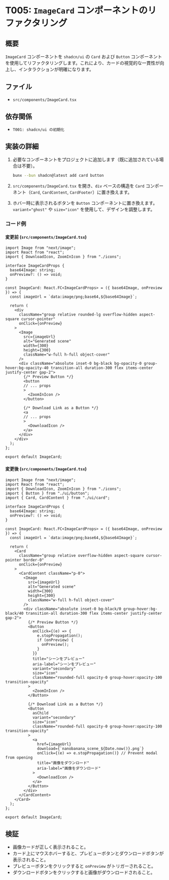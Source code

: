 # T005: `ImageCard` コンポーネントのリファクタリング

## 概要

`ImageCard` コンポーネントを `shadcn/ui` の `Card` および `Button` コンポーネントを使用してリファクタリングします。これにより、カードの視覚的な一貫性が向上し、インタラクションが明確になります。

## ファイル

- `src/components/ImageCard.tsx`

## 依存関係

- `T001: shadcn/ui の初期化`

## 実装の詳細

1.  必要なコンポーネントをプロジェクトに追加します（既に追加されている場合は不要）。

    ```bash
    bunx --bun shadcn@latest add card button
    ```

2.  `src/components/ImageCard.tsx` を開き、`div` ベースの構造を `Card` コンポーネント（`Card`, `CardContent`, `CardFooter`）に置き換えます。

3.  ホバー時に表示されるボタンを `Button` コンポーネントに置き換えます。`variant="ghost"` や `size="icon"` を使用して、デザインを調整します。

### コード例

#### 変更前 (`src/components/ImageCard.tsx`)

```tsx
import Image from "next/image";
import React from "react";
import { DownloadIcon, ZoomInIcon } from "./icons";

interface ImageCardProps {
  base64Image: string;
  onPreview?: () => void;
}

const ImageCard: React.FC<ImageCardProps> = ({ base64Image, onPreview }) => {
  const imageUrl = `data:image/png;base64,${base64Image}`;

  return (
    <div
      className="group relative rounded-lg overflow-hidden aspect-square cursor-pointer"
      onClick={onPreview}
    >
      <Image
        src={imageUrl}
        alt="Generated scene"
        width={300}
        height={300}
        className="w-full h-full object-cover"
      />
      <div className="absolute inset-0 bg-black bg-opacity-0 group-hover:bg-opacity-40 transition-all duration-300 flex items-center justify-center gap-2">
        {/* Preview Button */}
        <button
        // ... props
        >
          <ZoomInIcon />
        </button>

        {/* Download Link as a Button */}
        <a
        // ... props
        >
          <DownloadIcon />
        </a>
      </div>
    </div>
  );
};

export default ImageCard;
```

#### 変更後 (`src/components/ImageCard.tsx`)

```tsx
import Image from "next/image";
import React from "react";
import { DownloadIcon, ZoomInIcon } from "./icons";
import { Button } from "./ui/button";
import { Card, CardContent } from "./ui/card";

interface ImageCardProps {
  base64Image: string;
  onPreview?: () => void;
}

const ImageCard: React.FC<ImageCardProps> = ({ base64Image, onPreview }) => {
  const imageUrl = `data:image/png;base64,${base64Image}`;

  return (
    <Card
      className="group relative overflow-hidden aspect-square cursor-pointer border-0"
      onClick={onPreview}
    >
      <CardContent className="p-0">
        <Image
          src={imageUrl}
          alt="Generated scene"
          width={300}
          height={300}
          className="w-full h-full object-cover"
        />
        <div className="absolute inset-0 bg-black/0 group-hover:bg-black/40 transition-all duration-300 flex items-center justify-center gap-2">
          {/* Preview Button */}
          <Button
            onClick={(e) => {
              e.stopPropagation();
              if (onPreview) {
                onPreview();
              }
            }}
            title="シーンをプレビュー"
            aria-label="シーンをプレビュー"
            variant="secondary"
            size="icon"
            className="rounded-full opacity-0 group-hover:opacity-100 transition-opacity"
          >
            <ZoomInIcon />
          </Button>

          {/* Download Link as a Button */}
          <Button
            asChild
            variant="secondary"
            size="icon"
            className="rounded-full opacity-0 group-hover:opacity-100 transition-opacity"
          >
            <a
              href={imageUrl}
              download={`nanobanana_scene_${Date.now()}.png`}
              onClick={(e) => e.stopPropagation()} // Prevent modal from opening
              title="画像をダウンロード"
              aria-label="画像をダウンロード"
            >
              <DownloadIcon />
            </a>
          </Button>
        </div>
      </CardContent>
    </Card>
  );
};

export default ImageCard;
```

## 検証

- 画像カードが正しく表示されること。
- カード上にマウスホバーすると、プレビューボタンとダウンロードボタンが表示されること。
- プレビューボタンをクリックすると `onPreview` がトリガーされること。
- ダウンロードボタンをクリックすると画像がダウンロードされること。
